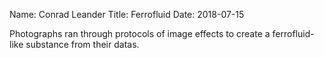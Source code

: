 Name: Conrad Leander Title: Ferrofluid Date: 2018-07-15

Photographs ran through protocols of image effects to create a ferrofluid-like substance from their datas.
